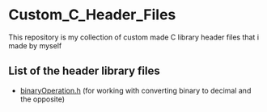 # Custom_C_Header_Files
This repository is my collection of custom made C library header files that i made by myself

## List of the header library files

* [binaryOperation.h](https://github.com/Fredo-Ronan/C_Header_Files_Collection/blob/main/binaryOperation.h) (for working with converting binary to decimal and the opposite)
